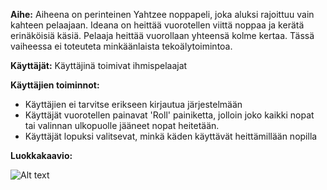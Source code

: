 **Aihe:** Aiheena on perinteinen Yahtzee noppapeli, joka aluksi rajoittuu vain kahteen pelaajaan. Ideana on heittää vuorotellen viittä noppaa ja kerätä erinäköisiä käsiä. Pelaaja heittää vuorollaan yhteensä kolme kertaa. Tässä vaiheessa ei toteuteta minkäänlaista tekoälytoimintoa.

**Käyttäjät:** Käyttäjinä toimivat ihmispelaajat

**Käyttäjien toiminnot:**

 - Käyttäjien ei tarvitse erikseen kirjautua järjestelmään
 - Käyttäjät vuorotellen painavat 'Roll' painiketta, jolloin joko kaikki nopat tai valinnan ulkopuolle jääneet nopat heitetään.
 - Käyttäjät lopuksi valitsevat, minkä käden käyttävät heittämillään nopilla

**Luokkakaavio:**

![Alt text](/Dokumentointi/luokkakaavio.png)

